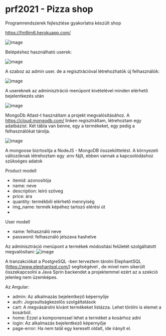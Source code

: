 # prf2021 - Pizza shop
Programrendszerek fejlesztése gyakorlatra készült shop

https://fm9im6.herokuapp.com/


![image](https://user-images.githubusercontent.com/50501945/119276099-38ea1000-bc19-11eb-9251-48caeafe4e8f.png)

Belépéshez használható userek:

![image](https://user-images.githubusercontent.com/50501945/119276123-620aa080-bc19-11eb-9504-5935fba5aad7.png)

A szaboz az admin user.
de a regisztrációval létrehozhatók új felhasználók:

![image](https://user-images.githubusercontent.com/50501945/119276180-b44bc180-bc19-11eb-8d6d-50b593e95618.png)

A usereknek az adminisztráció menüpont kivételével minden elérhető bejelentkezés után


![image](https://user-images.githubusercontent.com/50501945/119276163-9e3e0100-bc19-11eb-9fde-7106f6b1d8d0.png)



MongoDb Atlast-t használtam a projekt megvalósításához. A https://cloud.mongodb.com/ linken regisztráltam, létrehoztam egy adatbázist.
Két tábla van benne, egy a termékeket, egy pedig a felhasználókat tárolja.

![image](https://user-images.githubusercontent.com/50501945/119276273-3936db00-bc1a-11eb-8d52-a6dde8798e27.png)

A mongoose bizrtosítja a NodeJS - MongoDB összeköttetést. A környezeti változóknak létrehoztam egy .env fájlt, ebben vannak a kapcsolódáshoz szükséges adatok

Product modell
- itemid:  azonosítója
- name:  neve
- description: leíró szöveg
- price:  ára
- quantity: termékből elérhető mennyiség
- img_name: termék képéhez tartozó elérési út
- 
 User modell
- name: felhasználó neve
- password: felhasználó jelszava hashelve 

Az adminisztráció menüpont a termékek módosítási felületét szolgáltatott megvalósítani:
![image](https://user-images.githubusercontent.com/50501945/119276769-376e1700-bc1c-11eb-85b1-151d6f8ae9d6.png)

A tranzakciókat a PostgreSQL -ben terveztem tárolni ElephantSQL (https://www.elephantsql.com/) segítségével , de mivel nem sikerült összekapcsolni a Java Sprin backendet a projektemmel ezért az a szekció jelenleg nem üzemképes.

Az Angular:
- admin: Az alkalmazás bejelentkező képernyője
- auth: Jogosultságkezelős szolgáltatások
- cart: A  megvásárolni kívánt termékeket listázza. Lehet törölni is
elemet a kosárból.
- home: Ezzel a komponenssel lehet a terméket a kosárhoz adni
- login: Az alkalmazás bejelentkező képernyője
- page-error: Ha nem talál egy keresett oldalt, ide irányít el.
